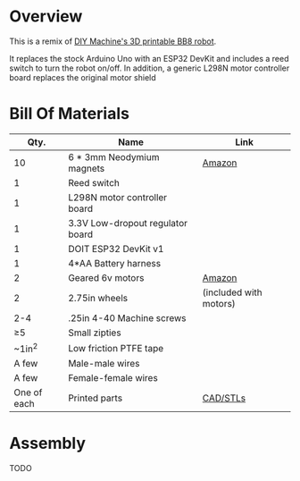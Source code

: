 # Overview

This is a remix of [DIY Machine's 3D printable BB8 robot](https://www.thingiverse.com/thing:2749613/files).

It replaces the stock Arduino Uno with an ESP32 DevKit and includes a reed switch to turn the robot on/off. In addition, a generic L298N motor controller board replaces the original motor shield


# Bill Of Materials

| Qty. | Name | Link |
| ------- | ------ | ------- |
| 10 | 6 * 3mm Neodymium magnets | [Amazon](https://www.amazon.com/DIYMAG-6x3mm-Refrigerator-Premium-Brushed/dp/B07KZQGWNN/)
| 1 | Reed switch |
| 1 | L298N motor controller board |
| 1 | 3.3V Low-dropout regulator board |
| 1 | DOIT ESP32 DevKit v1 |
| 1 | 4*AA Battery harness |
| 2 | Geared 6v motors | [Amazon](https://www.amazon.com/Electric-Magnetic-Gearbox-Plastic-Yeeco/dp/B07DQGX369/) |
| 2 | 2.75in wheels | (included with motors) |
| 2-4 | .25in 4-40 Machine screws |
| ≥5 | Small zipties |
| ~1in<sup>2<sup> | Low friction PTFE tape |
| A few | Male-male wires |
| A few | Female-female wires |
| One of each | Printed parts | [CAD/STLs](https://github.com/Team3309/Summer-Camp-BB8/tree/main/CAD/STLs) |


# Assembly

TODO
